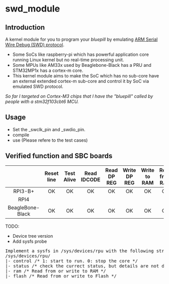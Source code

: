 # swd_module

## Introduction
A kernel module for you to program your *bluepill* by emulating [ARM Serial Wire Debug (SWD) protocol](https://developer.arm.com/documentation/ihi0031/a/The-Serial-Wire-Debug-Port--SW-DP-/Introduction-to-the-ARM-Serial-Wire-Debug--SWD--protocol).
- Some SoCs like raspberry-pi which has powerful application core running Linux kernel but no real-time processing unit. 
- Some MPUs like AM33x used by Beaglebone-Black has a PRU and STM32MP1x has a cortex-m core. 
- This kernel module aims to make the SoC which has no sub-core have an external extended cortex-m sub-core and control it by SoC via emulated SWD protocol.

*So far I targeted on Cortex-M3 chips that I have the "bluepill" called by people with a stm32f103cbt6 MCU.*

## Usage
- Set the _swclk_pin and _swdio_pin. 
- compile
- use (Please refere to the test cases)

## Verified function and SBC boards

|     | Reset line | Test Alive | Read IDCODE | Read DP REG | Write DP REG | Write to RAM | Read from RAM | Write to Flash | Read from Flash | Erase entire Flash |
| :-: | :-: | :-: | :-: | :-: | :-: | :-: | :-: | :-: | :-: | :-: |
| RPI3-B+ | OK | OK | OK | OK | OK | OK | OK | OK | OK | OK |
| RPI4 |
| BeagleBone-Black | OK | OK | OK | OK | OK | OK | OK | OK | OK | OK |

TODO:
- Device tree version
- Add sysfs probe
<pre>
Implement a sysfs in /sys/devices/rpu with the following structure
/sys/devices/rpu/
|- control /* 1: start to run. 0: stop the core */
|- status /* check the currect status, but details are not decided yet */
|- ram /* Read from or write to RAM */
|- flash /* Read from or write to Flash */
</pre>